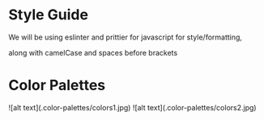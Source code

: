 <h1> Style Guide </h1>
<p> We will be using eslinter and prittier for javascript for style/formatting,
<p> along with camelCase and spaces before brackets
  
  
<h1> Color Palettes </h1>
![alt text](.color-palettes/colors1.jpg)
![alt text](.color-palettes/colors2.jpg)

